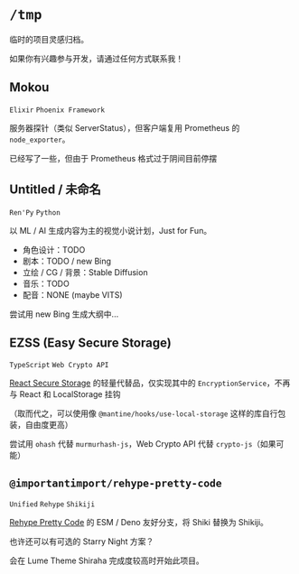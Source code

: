 # `/tmp`

临时的项目灵感归档。

如果你有兴趣参与开发，请通过任何方式联系我！

## Mokou

`Elixir` `Phoenix Framework`

服务器探针（类似 ServerStatus），但客户端复用 Prometheus 的 `node_exporter`。

已经写了一些，但由于 Prometheus 格式过于阴间目前停摆

## Untitled / 未命名

`Ren'Py` `Python`

以 ML / AI 生成内容为主的视觉小说计划，Just for Fun。

- 角色设计：TODO
- 剧本：TODO / new Bing
- 立绘 / CG / 背景：Stable Diffusion
- 音乐：TODO
- 配音：NONE (maybe VITS)

尝试用 new Bing 生成大纲中...

## EZSS (Easy Secure Storage)

`TypeScript` `Web Crypto API`

[React Secure Storage](https://github.com/sushinpv/react-secure-storage) 的轻量代替品，仅实现其中的 `EncryptionService`，不再与 React 和 LocalStorage 挂钩

（取而代之，可以使用像 `@mantine/hooks/use-local-storage` 这样的库自行包装，自由度更高）

尝试用 `ohash` 代替 `murmurhash-js`，Web Crypto API 代替 `crypto-js`（如果可能）

## `@importantimport/rehype-pretty-code`

`Unified` `Rehype` `Shikiji`

[Rehype Pretty Code](https://github.com/atomiks/rehype-pretty-code) 的 ESM  / Deno 友好分支，将 Shiki 替换为 Shikiji。

也许还可以有可选的 Starry Night 方案？

会在 Lume Theme Shiraha 完成度较高时开始此项目。
